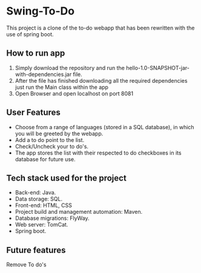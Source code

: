 # Swing-To-Do
This project is a clone of the to-do webapp that has been rewritten with the use of spring boot. 

## How to run app
1. Simply download the repository and run the hello-1.0-SNAPSHOT-jar-with-dependencies.jar file.
2. After the file has finished downloading all the required dependencies just run the Main class within the app
3. Open Browser and open localhost on port 8081

## User Features
- Choose from a range of languages (stored in a SQL database), in which you will be greeted by the webapp.
- Add a to do point to the list.
- Check/Uncheck your to do's.
- The app stores the list with their respected to do checkboxes in its database for future use.
## Tech stack used for the project
- Back-end: Java.
- Data storage: SQL.
- Front-end: HTML, CSS
- Project build and management automation: Maven.
- Database migrations: FlyWay.
- Web server: TomCat.
- Spring boot.

## Future features
Remove To do's
